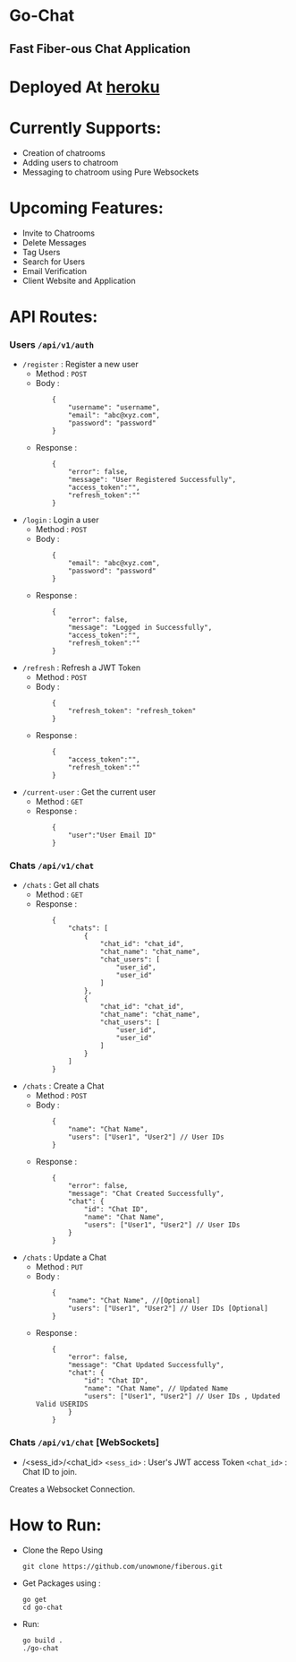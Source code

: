 
# <p color=#29BEB0>Go-Chat</p>

## Fast Fiber-ous Chat Application

# Deployed At [heroku](https://go-chatify.herokuapp.com)


# Currently Supports:
- Creation of chatrooms
- Adding users to chatroom
- Messaging to chatroom using Pure Websockets
# Upcoming Features:
- Invite to Chatrooms
- Delete Messages
- Tag Users
- Search for Users
- Email Verification
- Client Website and Application


# API Routes:

### Users ```/api/v1/auth```

- `/register` : Register a new user
    - Method : `POST`
    - Body : 
        ```
            {
                "username": "username",
                "email": "abc@xyz.com",
                "password": "password"
            }
        ```
    - Response :
        ```
            {
                "error": false,
                "message": "User Registered Successfully",
                "access_token":"",
                "refresh_token":""
            }
        ```
- `/login` : Login a user
    - Method : `POST`
    - Body : 
        ```
            {
                "email": "abc@xyz.com",
                "password": "password"
            }
        ```
    - Response :
        ```
            {
                "error": false,
                "message": "Logged in Successfully",
                "access_token":"",
                "refresh_token":""
            }
        ```
- `/refresh` : Refresh a JWT Token
    - Method : `POST`
    - Body : 
        ```
            {
                "refresh_token": "refresh_token"
            }
        ```
    - Response :
        ```
            {
                "access_token":"",
                "refresh_token":""
            }
        ```
- `/current-user` : Get the current user
    - Method : `GET`
    - Response :
        ```
            {
                "user":"User Email ID"
            }
        ```








### Chats ```/api/v1/chat```

- `/chats` : Get all chats
    - Method : `GET`
    - Response :
        ```
            {
                "chats": [
                    {
                        "chat_id": "chat_id",
                        "chat_name": "chat_name",
                        "chat_users": [
                            "user_id",
                            "user_id"
                        ]
                    },
                    {
                        "chat_id": "chat_id",
                        "chat_name": "chat_name",
                        "chat_users": [
                            "user_id",
                            "user_id"
                        ]
                    }
                ]
            }
        ```
- `/chats` : Create a Chat
    - Method : `POST`
    - Body : 
        ```
            {
                "name": "Chat Name",
                "users": ["User1", "User2"] // User IDs 
            }
        ```
    - Response :
        ```
            {
                "error": false,
                "message": "Chat Created Successfully",
                "chat": {
                    "id": "Chat ID",
                    "name": "Chat Name",
                    "users": ["User1", "User2"] // User IDs 
                }
            }
        ```
- `/chats` : Update a Chat
    - Method : `PUT`
    - Body : 
        ```
            {
                "name": "Chat Name", //[Optional]
                "users": ["User1", "User2"] // User IDs [Optional]
            }
        ```
    - Response :
        ```
            {
                "error": false,
                "message": "Chat Updated Successfully",
                "chat": {
                    "id": "Chat ID",
                    "name": "Chat Name", // Updated Name
                    "users": ["User1", "User2"] // User IDs , Updated Valid USERIDS
                }
            }
        ```
### Chats ```/api/v1/chat``` [WebSockets]
- /<sess_id>/<chat_id>
    `<sess_id>` : User's JWT access Token
    `<chat_id>` : Chat ID to join.

Creates a Websocket Connection.

    
# How to Run:

- Clone the Repo Using 
    ```
    git clone https://github.com/unownone/fiberous.git
    ```
- Get Packages using :
    ```
    go get
    cd go-chat
    ```
- Run:
    ```
    go build .
    ./go-chat
    ```
